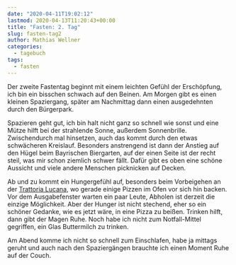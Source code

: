 ```yaml
---
date: "2020-04-11T19:02:12"
lastmod: 2020-04-13T11:20:43+00:00
title: "Fasten: 2. Tag"
slug: fasten-tag2
author: Mathias Wellner
categories:
  - tagebuch
tags:
  - fasten
---
```

Der zweite Fastentag beginnt mit einem leichten Gefühl der Erschöpfung, ich bin ein bisschen schwach auf den Beinen. Am Morgen gibt es einen kleinen Spaziergang, später am Nachmittag dann einen ausgedehnten durch den Bürgerpark. 
<!--more-->

Spazieren geht gut, ich bin halt nicht ganz so schnell wie sonst und eine Mütze hilft bei der strahlende Sonne, außerdem Sonnenbrille. Zwischendurch mal hinsetzen, auch das kommt durch den etwas schwächeren Kreislauf. Besonders anstrengend ist dann der Anstieg auf den Hügel beim Bayrischen Biergarten, auf der einen Seite ist der recht steil, was mir schon ziemlich schwer fällt. Dafür gibt es oben eine schöne Aussicht und viele andere Menschen picknicken auf Decken. 

Ab und zu kommt ein Hungergefühl auf, besonders beim Vorbeigehen an der [Trattoria Lucana](http://lucana.de/), wo gerade einige Pizzen im Ofen vor sich hin backen. Vor dem Ausgabefenster warten ein paar Leute, Abholen ist derzeit die einzige Möglichkeit. Aber der Hunger ist nicht stechend, eher so ein schöner Gedanke, wie es jetzt wäre, in eine Pizza zu beißen. Trinken hilft, dann gibt der Magen Ruhe. Noch habe ich nicht zum Notfall-Mittel gegriffen, ein Glas Buttermilch zu trinken. 

Am Abend komme ich nicht so schnell zum Einschlafen, habe ja mittags geruht und auch nach den Spaziergängen brauchte ich einen Moment Ruhe auf der Couch. 